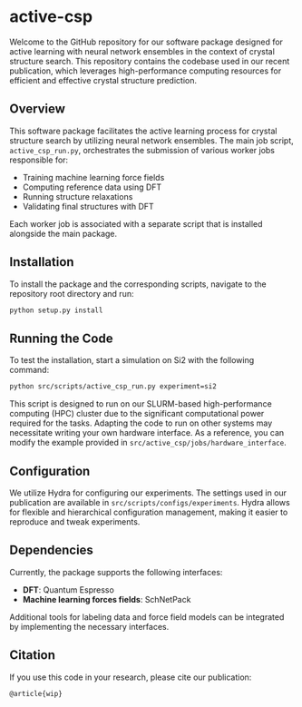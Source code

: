 # active-csp

Welcome to the GitHub repository for our software package designed for active learning with neural network ensembles in the context of crystal structure search. This repository contains the codebase used in our recent publication, which leverages high-performance computing resources for efficient and effective crystal structure prediction.

## Overview

This software package facilitates the active learning process for crystal structure search by utilizing neural network ensembles. The main job script, `active_csp_run.py`, orchestrates the submission of various worker jobs responsible for:

- Training machine learning force fields
- Computing reference data using DFT
- Running structure relaxations
- Validating final structures with DFT

Each worker job is associated with a separate script that is installed alongside the main package.

## Installation

To install the package and the corresponding scripts, navigate to the repository root directory and run:

```bash
python setup.py install
```

## Running the Code

To test the installation, start a simulation on Si2 with the following command:

```bash
python src/scripts/active_csp_run.py experiment=si2
```

This script is designed to run on our SLURM-based high-performance computing (HPC) cluster due to the significant computational power required for the tasks. Adapting the code to run on other systems may necessitate writing your own hardware interface. As a reference, you can modify the example provided in `src/active_csp/jobs/hardware_interface`.

## Configuration

We utilize Hydra for configuring our experiments. The settings used in our publication are available in `src/scripts/configs/experiments`. Hydra allows for flexible and hierarchical configuration management, making it easier to reproduce and tweak experiments.

## Dependencies

Currently, the package supports the following interfaces:

- **DFT**: Quantum Espresso
- **Machine learning forces fields**: SchNetPack

Additional tools for labeling data and force field models can be integrated by implementing the necessary interfaces.

## Citation

If you use this code in your research, please cite our publication:

```
@article{wip}
```
